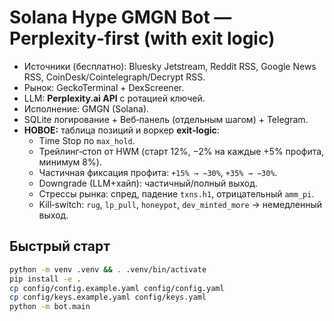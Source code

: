# Solana Hype GMGN Bot — Perplexity‑first (with exit logic)

- Источники (бесплатно): Bluesky Jetstream, Reddit RSS, Google News RSS, CoinDesk/Cointelegraph/Decrypt RSS.
- Рынок: GeckoTerminal + DexScreener.
- LLM: **Perplexity.ai API** c ротацией ключей.
- Исполнение: GMGN (Solana).
- SQLite логирование + Веб‑панель (отдельным шагом) + Telegram.
- **НОВОЕ:** таблица позиций и воркер **exit‑logic**:
  - Time Stop по `max_hold`.
  - Трейлинг‑стоп от HWM (старт 12%, −2% на каждые +5% профита, минимум 8%).
  - Частичная фиксация профита: `+15% → −30%`, `+35% → −30%`.
  - Downgrade (LLM+хайп): частичный/полный выход.
  - Стрессы рынка: спред, падение `txns.h1`, отрицательный `amm_pi`.
  - Kill‑switch: `rug`, `lp_pull`, `honeypot`, `dev_minted_more` → немедленный выход.

## Быстрый старт
```bash
python -m venv .venv && . .venv/bin/activate
pip install -e .
cp config/config.example.yaml config/config.yaml
cp config/keys.example.yaml config/keys.yaml
python -m bot.main
```
